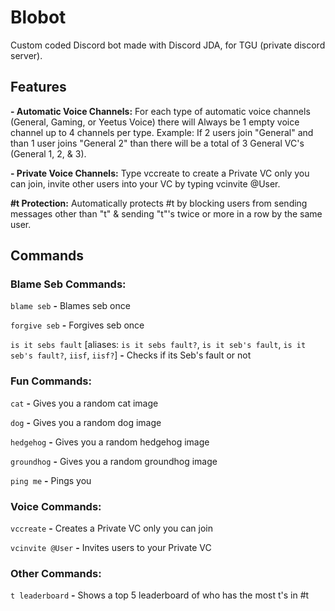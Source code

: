 # Blobot

Custom coded Discord bot made with Discord JDA, for TGU (private discord server).

## Features

**- Automatic Voice Channels:** For each type of automatic voice channels (General, Gaming, or Yeetus Voice) there will Always be 1 empty voice channel up to 4 channels per type.
Example: If 2 users join "General" and than 1 user joins "General 2" than there will be a total of 3 General VC's (General 1, 2, & 3).

**- Private Voice Channels:** Type vccreate to create a Private VC only you can join, invite other users into your VC by typing vcinvite @User.

**#t Protection:** Automatically protects #t by blocking users from sending messages other than "t" & sending "t"'s twice or more in a row by the same user.

## Commands

### Blame Seb Commands:

`blame seb` **-** Blames seb once

`forgive seb` **-** Forgives seb once

`is it sebs fault` [aliases: `is it sebs fault?`, `is it seb's fault`, `is it seb's fault?`, `iisf`, `iisf?`] **-** Checks if its Seb's fault or not

### Fun Commands:

`cat` **-** Gives you a random cat image

`dog` **-** Gives you a random dog image

`hedgehog` **-** Gives you a random hedgehog image

`groundhog` **-** Gives you a random groundhog image

`ping me` **-** Pings you

### Voice Commands:

`vccreate` **-** Creates a Private VC only you can join

`vcinvite @User` **-** Invites users to your Private VC

### Other Commands:

`t leaderboard` **-** Shows a top 5 leaderboard of who has the most t's in #t
